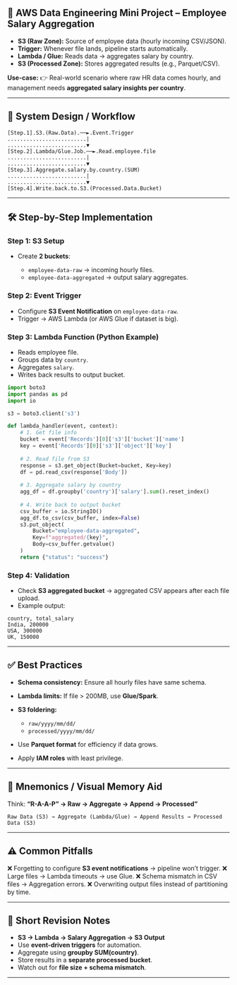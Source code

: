 ## 🚀 AWS Data Engineering Mini Project – Employee Salary Aggregation

* **S3 (Raw Zone):** Source of employee data (hourly incoming CSV/JSON).
* **Trigger:** Whenever file lands, pipeline starts automatically.
* **Lambda / Glue:** Reads data → aggregates salary by country.
* **S3 (Processed Zone):** Stores aggregated results (e.g., Parquet/CSV).

**Use-case:**
👉 Real-world scenario where raw HR data comes hourly, and management needs **aggregated salary insights per country**.

---

## 🔄 System Design / Workflow

```
[Step.1].S3.(Raw.Data).──►.Event.Trigger
.........................|
.........................▼
[Step.2].Lambda/Glue.Job.──►.Read.employee.file
.........................|
.........................▼
[Step.3].Aggregate.salary.by.country.(SUM)
.........................|
.........................▼
[Step.4].Write.back.to.S3.(Processed.Data.Bucket)

```

---

## 🛠️ Step-by-Step Implementation

### Step 1: S3 Setup

* Create **2 buckets**:

  * `employee-data-raw` → incoming hourly files.
  * `employee-data-aggregated` → output salary aggregates.

### Step 2: Event Trigger

* Configure **S3 Event Notification** on `employee-data-raw`.
* Trigger → AWS Lambda (or AWS Glue if dataset is big).

### Step 3: Lambda Function (Python Example)

* Reads employee file.
* Groups data by `country`.
* Aggregates `salary`.
* Writes back results to output bucket.

```python
import boto3
import pandas as pd
import io

s3 = boto3.client('s3')

def lambda_handler(event, context):
    # 1. Get file info
    bucket = event['Records'][0]['s3']['bucket']['name']
    key = event['Records'][0]['s3']['object']['key']
    
    # 2. Read file from S3
    response = s3.get_object(Bucket=bucket, Key=key)
    df = pd.read_csv(response['Body'])
    
    # 3. Aggregate salary by country
    agg_df = df.groupby('country')['salary'].sum().reset_index()
    
    # 4. Write back to output bucket
    csv_buffer = io.StringIO()
    agg_df.to_csv(csv_buffer, index=False)
    s3.put_object(
        Bucket="employee-data-aggregated", 
        Key=f"aggregated/{key}", 
        Body=csv_buffer.getvalue()
    )
    return {"status": "success"}
```

### Step 4: Validation

* Check **S3 aggregated bucket** → aggregated CSV appears after each file upload.
* Example output:

```
country, total_salary
India, 200000
USA, 300000
UK, 150000
```

---

## ✅ Best Practices

* **Schema consistency:** Ensure all hourly files have same schema.
* **Lambda limits:** If file > 200MB, use **Glue/Spark**.
* **S3 foldering:**

  * `raw/yyyy/mm/dd/`
  * `processed/yyyy/mm/dd/`
* Use **Parquet format** for efficiency if data grows.
* Apply **IAM roles** with least privilege.

---

## 🧠 Mnemonics / Visual Memory Aid

Think: **“R-A-A-P” → Raw → Aggregate → Append → Processed”**

```
Raw Data (S3) → Aggregate (Lambda/Glue) → Append Results → Processed Data (S3)
```

---

## ⚠️ Common Pitfalls

❌ Forgetting to configure **S3 event notifications** → pipeline won’t trigger.
❌ Large files → Lambda timeouts → use Glue.
❌ Schema mismatch in CSV files → Aggregation errors.
❌ Overwriting output files instead of partitioning by time.

---

## 📝 Short Revision Notes

* **S3 → Lambda → Salary Aggregation → S3 Output**
* Use **event-driven triggers** for automation.
* Aggregate using **groupby SUM(country)**.
* Store results in a **separate processed bucket**.
* Watch out for **file size + schema mismatch**.

---
